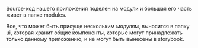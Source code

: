 Source-код нашего приложения поделен на модули и большая его часть
живет в папке modules.

Все, что может быть присуще нескольким модулям, выносится в папку ui, которая
хранит общие компоненты, которые могут принадлежать только данному приложению,
и не могут быть вынесены в storybook.
